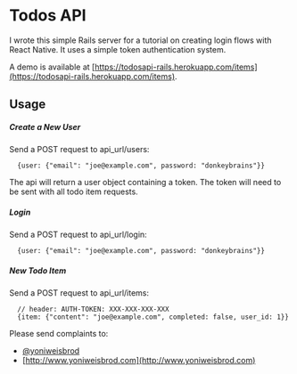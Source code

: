 # Todos API

I wrote this simple Rails server for a tutorial on creating login flows with React Native. It uses a simple token authentication system.

 A demo is available at [https://todosapi-rails.herokuapp.com/items](https://todosapi-rails.herokuapp.com/items).

## Usage

##### Create a New User
Send a POST request to api_url/users:
```
  {user: {"email": "joe@example.com", password: "donkeybrains"}}
```
The api will return a user object containing a token. The token will need to be sent with all todo item requests.

##### Login
Send a POST request to api_url/login:
```
  {user: {"email": "joe@example.com", password: "donkeybrains"}}
```

##### New Todo Item
Send a POST request to api_url/items:
```
  // header: AUTH-TOKEN: XXX-XXX-XXX-XXX
  {item: {"content": "joe@example.com", completed: false, user_id: 1}}
```

Please send complaints to:
* [@yoniweisbrod](https://twitter.com/yoniweisbrod)
* [http://www.yoniweisbrod.com](http://www.yoniweisbrod.com)
